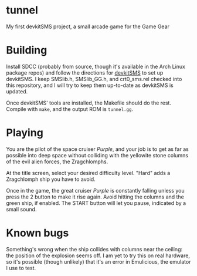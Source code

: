 # tunnel
My first devkitSMS project, a small arcade game for the Game Gear

# Building
Install SDCC (probably from source, though it's available in the Arch
Linux package repos) and follow the directions for
[devkitSMS](https://github.com/sverx/devkitSMS) to set up devkitSMS. I
keep SMSlib.h, SMSlib\_GG.h, and crt0\_sms.rel checked into this
repository, and I will try to keep them up-to-date as devkitSMS is
updated.

Once devkitSMS' tools are installed, the Makefile should do the
rest. Compile with `make`, and the output ROM is `tunnel.gg`.

# Playing
You are the pilot of the space cruiser *Purple*, and your job is to
get as far as possible into deep space without colliding with the
yellowite stone columns of the evil alien forces, the Zragchlomphs.

At the title screen, select your desired difficulty level. "Hard" adds
a Zragchlomph ship you have to avoid.

Once in the game, the great cruiser *Purple* is constantly falling
unless you press the 2 button to make it rise again. Avoid hitting the
columns and the green ship, if enabled. The START button will let you
pause, indicated by a small sound.

# Known bugs
Something's wrong when the ship collides with columns near the
ceiling: the position of the explosion seems off. I am yet to try this
on real hardware, so it's possible (though unlikely) that it's an
error in Emulicious, the emulator I use to test.

